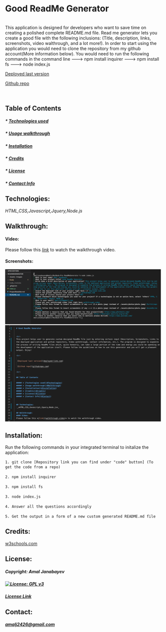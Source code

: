 
  # Good ReadMe Generator 


  <br>
  This application is designed for developers who want to save time on creating a polished complete README.md file. Read me generator lets you create a good file with the following inclusions: (Title, description, links, screenshots, video walthrough, and a lot more!). In order to start using the application you would need to clone the repository from my github account(More information below). You would need to run the following commands in the command line ---> npm install inquirer ---> npm install fs ---> node index.js 

  <br>

   [Deployed last version](deployed-link.com)

   [Github repo](github-repo.com)

  <br>

  ## Table of Contents 
 
  ##### * [Technologies used](#Technologies)
  ##### * [Usage walkthrough](#Walkthrough)
  ##### * [Installation](#Installation)
  ##### * [Credits](#Credits)
  ##### * [License](#License)
  ##### * [Contact Info](#Contact)


  ## Technologies:
   _*HTML,CSS,Javascript,Jquery,Node.js*_

  ## Walkthrough:
  #### Video:
  Please follow this *[link](video.video)* to watch the walkthrough video.

  #### Screenshots:
  ![Screenshot](./Assets/Images/screenshot1.png)
  ![Screenshot](./Assets/Images/screenshot2.png)

  ## Installation:
  Run the following commands in your integrated terminal to initalize the application:

    1. git clone [Repository link you can find under "code" button] (To get the code from a repo)

    2. npm install inquirer

    3. npm install fs

    3. node index.js

    4. Answer all the questions accordingly

    5. Get the output in a form of a new custom generated README.md file
  
  ## Credits:
  [w3schools.com](w3schools.com)
  []()
  []()

  ## License: 

  ##### Copyright: Amal Janabayev

  ##### [![License: GPL v3](https://img.shields.io/badge/License-GPLv3-blue.svg)](https://www.gnu.org/licenses/gpl-3.0)

  ##### [License Link](https://www.gnu.org/licenses/gpl-3.0.en.html)


  ## Contact: 

  ##### amalj2426@gmail.com
